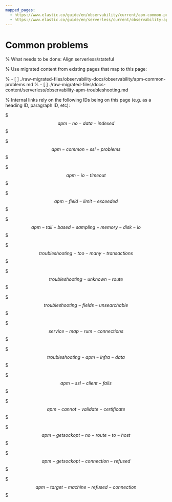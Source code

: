 ```yaml
---
mapped_pages:
  - https://www.elastic.co/guide/en/observability/current/apm-common-problems.html
  - https://www.elastic.co/guide/en/serverless/current/observability-apm-troubleshooting.html
---
```


# Common problems

% What needs to be done: Align serverless/stateful

% Use migrated content from existing pages that map to this page:

% - [ ] ./raw-migrated-files/observability-docs/observability/apm-common-problems.md
% - [ ] ./raw-migrated-files/docs-content/serverless/observability-apm-troubleshooting.md

% Internal links rely on the following IDs being on this page (e.g. as a heading ID, paragraph ID, etc):

$$$apm-no-data-indexed$$$

$$$apm-common-ssl-problems$$$

$$$apm-io-timeout$$$

$$$apm-field-limit-exceeded$$$

$$$apm-tail-based-sampling-memory-disk-io$$$

$$$troubleshooting-too-many-transactions$$$

$$$troubleshooting-unknown-route$$$

$$$troubleshooting-fields-unsearchable$$$

$$$service-map-rum-connections$$$

$$$troubleshooting-apm-infra-data$$$

$$$apm-ssl-client-fails$$$

$$$apm-cannot-validate-certificate$$$

$$$apm-getsockopt-no-route-to-host$$$

$$$apm-getsockopt-connection-refused$$$

$$$apm-target-machine-refused-connection$$$